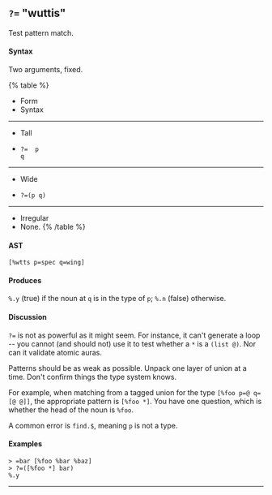 ## `?=` "wuttis"

Test pattern match.

#### Syntax

Two arguments, fixed.

{% table %}

- Form
- Syntax

---

- Tall
- ```hoon
  ?=  p
  q
  ```

---

- Wide
- ```hoon
  ?=(p q)
  ```

---

- Irregular
- None.
{% /table %}

#### AST

```hoon
[%wtts p=spec q=wing]
```

#### Produces

`%.y` (true) if the noun at `q` is in the type of `p`; `%.n` (false) otherwise.

#### Discussion

`?=` is not as powerful as it might seem. For instance, it
can't generate a loop -- you cannot (and should not) use it to
test whether a `*` is a `(list @)`. Nor can it validate atomic
auras.

Patterns should be as weak as possible. Unpack one layer of
union at a time. Don't confirm things the type system knows.

For example, when matching from a tagged union for the type `[%foo p=@ q=[@ @]]`, the appropriate pattern is `[%foo *]`. You have one
question, which is whether the head of the noun is `%foo`.

A common error is `find.$`, meaning `p` is not a type.

#### Examples

```
> =bar [%foo %bar %baz]
> ?=([%foo *] bar)
%.y
```

---

